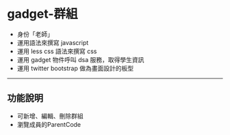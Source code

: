 gadget-群組
==========================

* 身份「老師」
* 運用語法來撰寫 javascript
* 運用 less css 語法來撰寫 css
* 運用 gadget 物件呼叫 dsa 服務，取得學生資訊
* 運用 twitter bootstrap 做為畫面設計的板型


----------


功能說明
-------

 * 可新增、編輯、刪除群組
 * 瀏覽成員的ParentCode
